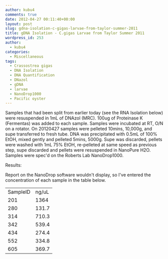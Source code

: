 ```yaml
---
author: kubu4
comments: true
date: 2012-04-27 00:11:40+00:00
layout: post
slug: gdna-isolation-c-gigas-larvae-from-taylor-summer-2011
title: gDNA Isolation - C.gigas Larvae from Taylor Summer 2011
wordpress_id: 253
author:
  - kubu4
categories:
  - Miscellaneous
tags:
  - Crassostrea gigas
  - DNA Isolation
  - DNA Quantification
  - DNazol
  - gDNA
  - larvae
  - NanoDrop1000
  - Pacific oyster
---
```


Samples that had been split from earlier today (see the RNA Isolation below) were resuspended in 1mL of DNAzol (MRC). 100ug of Proteinase K (Fermentas) was added to each sample. Samples were incubated at RT, O/N on a rotator. On 20120427 samples were pelleted 10mins, 10,000g, and supe transferred to fresh tube. DNA was precipitated with 0.5mL of 100% EtOH, mixed gently and pelleted 5mins, 5000g. Supe was discarded, pellets were washed with 1mL 75% EtOH, re-pelleted at same speed as previous step, supe discarded and pellets were resuspended in NanoPure H2O. Samples were spec'd on the Roberts Lab NanoDrop1000.

Results:

Report on the NanoDrop software wouldn't display, so I've entered the concentration of each sample in the table below.

<table class="wiki_table mceItemTable" >
<tbody >
<tr >

<td >SampleID
</td>

<td >ng/uL
</td>
</tr>
<tr >

<td >201
</td>

<td >1364
</td>
</tr>
<tr >

<td >280
</td>

<td >131.7
</td>
</tr>
<tr >

<td >314
</td>

<td >710.3
</td>
</tr>
<tr >

<td >342
</td>

<td >539.4
</td>
</tr>
<tr >

<td >434
</td>

<td >274.4
</td>
</tr>
<tr >

<td >552
</td>

<td >334.8
</td>
</tr>
<tr >

<td >605
</td>

<td >369.7
</td>
</tr>
</tbody>
</table>


